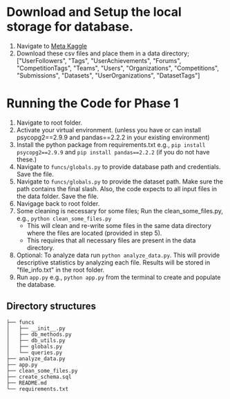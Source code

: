 # Download and Setup the local storage for database. 

1. Navigate to  [Meta Kaggle](https://www.kaggle.com/datasets/kaggle/meta-kaggle)
2. Download these csv files and place them in a data directory; ["UserFollowers", "Tags", "UserAchievements", "Forums", "CompetitionTags", "Teams", "Users", "Organizations", "Competitions", "Submissions", "Datasets", "UserOrganizations", "DatasetTags"]

# Running the Code for Phase 1

1. Navigate to root folder.
2. Activate your virtual environment. (unless you have or can install psycopg2==2.9.9 and pandas==2.2.2 in your existing environment)
3. Install the python package from requirements.txt e.g., `pip install psycopg2==2.9.9` and `pip install pandas==2.2.2` (if you do not have these.)
4. Navigate to `funcs/globals.py` to provide database path and credentials. Save the file.
5. Navigate to `funcs/globals.py` to provide the dataset path. Make sure the path contains the final slash. Also, the code expects to all input files in the data folder. Save the file.
6. Navigage back to root folder.
7. Some cleaning is necessary for some files; Run the clean_some_files.py, e.g., `python clean_some_files.py`
    - This will clean and re-write some files in the same data directory where the files are located (provided in step 5).
    - This requires that all necessary files are present in the data directory.
8. Optional: To analyze data run `python analyze_data.py`. This will provide descriptive statistics by analyzing each file. Results will be stored in "file_info.txt" in the root folder. 
9. Run `app.py` e.g., `python app.py` from the terminal to create and populate the database.

## Directory structures
    ├── funcs
    │   ├── __init__.py
	│   ├── db_methods.py
    │   ├── db_utils.py
	│   ├── globals.py
	│   └── queries.py
    ├── analyze_data.py
    ├── app.py
    ├── clean_some_files.py
    ├── create_schema.sql
    ├── README.md
    └── requirements.txt